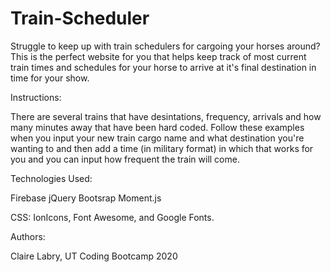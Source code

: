 # Train-Scheduler

Struggle to keep up with train schedulers for cargoing your horses around? This is the perfect website for you that helps keep track of most current train times and schedules for your horse to arrive at it's final destination in time for your show. 

Instructions: 

There are several trains that have desintations, frequency, arrivals and how many minutes away that have been hard coded. Follow these examples when you input your new train cargo name and what destination you're wanting to and then add a time (in military format) in which that works for you and you can input how frequent the train will come. 

Technologies Used: 

Firebase
jQuery
Bootsrap
Moment.js

CSS: IonIcons, Font Awesome, and Google Fonts. 

Authors: 

Claire Labry, UT Coding Bootcamp 2020

